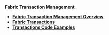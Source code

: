 <strong>Fabric Transaction Management<strong>
        

<ul>
        <li><a href="/articles/23_fabric_transactions/01_fabric_transactions_overview.md">Fabric Transaction Management Overview</a></li>
        <li><a href="/articles/23_fabric_transactions/02_fabric_transactions.md">Fabric Transactions</a></li>
        <li><a href="/articles/23_fabric_transactions/03_trx_code_examples.md">Transactions Code Examples</a></li>
</ul>










